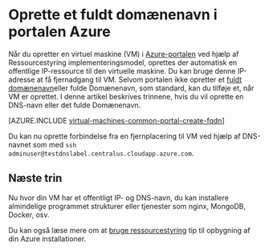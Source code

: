 <properties
   pageTitle="Oprette fulde Domænenavn for en VM Azure-portalen | Microsoft Azure"
   description="Lær at oprette et fuldt domænenavn eller fulde Domænenavn for en ressourceleder baseret virtuel maskine i portalen Azure."
   services="virtual-machines-linux"
   documentationCenter=""
   authors="iainfoulds"
   manager="timlt"
   editor="tysonn"
   tags="azure-resource-manager"/>

<tags
   ms.service="virtual-machines-linux"
   ms.devlang="na"
   ms.topic="article"
   ms.tgt_pltfrm="vm-linux"
   ms.workload="infrastructure-services"
   ms.date="08/23/2016"
   ms.author="iainfou"/>

# <a name="create-a-fully-qualified-domain-name-in-the-azure-portal"></a>Oprette et fuldt domænenavn i portalen Azure
Når du opretter en virtuel maskine (VM) i [Azure-portalen](https://portal.azure.com) ved hjælp af Ressourcestyring implementeringsmodel, oprettes der automatisk en offentlige IP-ressource til den virtuelle maskine. Du kan bruge denne IP-adresse at få fjernadgang til VM. Selvom portalen ikke opretter et [fuldt domænenavn](https://en.wikipedia.org/wiki/Fully_qualified_domain_name)eller fulde Domænenavn, som standard, kan du tilføje et, når VM er oprettet. I denne artikel beskrives trinnene, hvis du vil oprette en DNS-navn eller det fulde Domænenavn.

[AZURE.INCLUDE [virtual-machines-common-portal-create-fqdn](../../includes/virtual-machines-common-portal-create-fqdn.md)]

Du kan nu oprette forbindelse fra en fjernplacering til VM ved hjælp af DNS-navnet som med `ssh adminuser@testdnslabel.centralus.cloudapp.azure.com`.

## <a name="next-steps"></a>Næste trin
Nu hvor din VM har et offentligt IP- og DNS-navn, du kan installere almindelige programmet strukturer eller tjenester som nginx, MongoDB, Docker, osv.

Du kan også læse mere om at [bruge ressourcestyring](../azure-resource-manager/resource-group-overview.md) tip til opbygning af din Azure installationer.